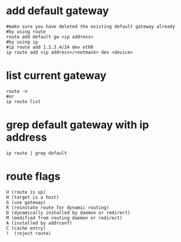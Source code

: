 # add default gateway

```
#make sure you have deleted the existing default gateway already
#by using route
route add default gw <ip address>
#by using ip
#ip route add 1.2.3.4/24 dev eth0
ip route add <ip address>/<netmask> dev <device>
```

# list current gateway

```
route -n
#or
ip route list
```

# grep default gateway with ip address

```
ip route | grep default
```

# route flags

```
U (route is up)
H (target is a host)
G (use gateway)
R (reinstate route for dynamic routing)
D (dynamically installed by daemon or redirect)
M (modified from routing daemon or redirect)
A (installed by addrconf)
C (cache entry)
!  (reject route)
```
